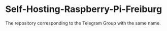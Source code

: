 # Self-Hosting-Raspberry-Pi-Freiburg
The repository corresponding to the Telegram Group with the same name. 
